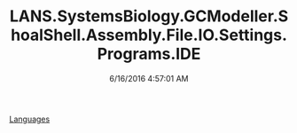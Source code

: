 ﻿---
title: LANS.SystemsBiology.GCModeller.ShoalShell.Assembly.File.IO.Settings.Programs.IDE
date: 6/16/2016 4:57:01 AM
---

[Languages](T-LANS.SystemsBiology.GCModeller.ShoalShell.Assembly.File.IO.Settings.Programs.IDE.Languages.html)

